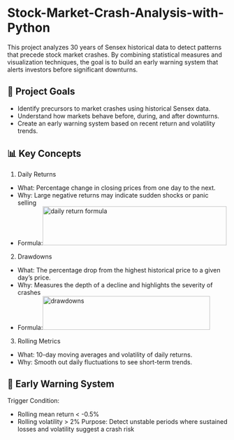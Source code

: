 # Stock-Market-Crash-Analysis-with-Python
This project analyzes 30 years of Sensex historical data to detect patterns that precede stock market crashes.
By combining statistical measures and visualization techniques, the goal is to build an early warning system that alerts investors before significant downturns.

## 🎯 Project Goals
* Identify precursors to market crashes using historical Sensex data.
* Understand how markets behave before, during, and after downturns.
* Create an early warning system based on recent return and volatility trends.

## 📊 Key Concepts
1.  Daily Returns
- What: Percentage change in closing prices from one day to the next.
- Why: Large negative returns may indicate sudden shocks or panic selling
- Formula:<img width="421" height="89" alt="daily return formula" src="https://github.com/user-attachments/assets/c92cea34-b74c-4244-8db4-750e454d7e4a" />

2. Drawdowns
- What: The percentage drop from the highest historical price to a given day’s price.
- Why: Measures the depth of a decline and highlights the severity of crashes
- Formula:<img width="383" height="77" alt="drawdowns" src="https://github.com/user-attachments/assets/78d039cf-c3ef-4493-abd3-01f2a1ad00c4" />

3. Rolling Metrics
- What: 10-day moving averages and volatility of daily returns.
- Why: Smooth out daily fluctuations to see short-term trends.

## 🚨 Early Warning System
Trigger Condition:
* Rolling mean return < -0.5%
* Rolling volatility > 2%
Purpose: Detect unstable periods where sustained losses and volatility suggest a crash risk



